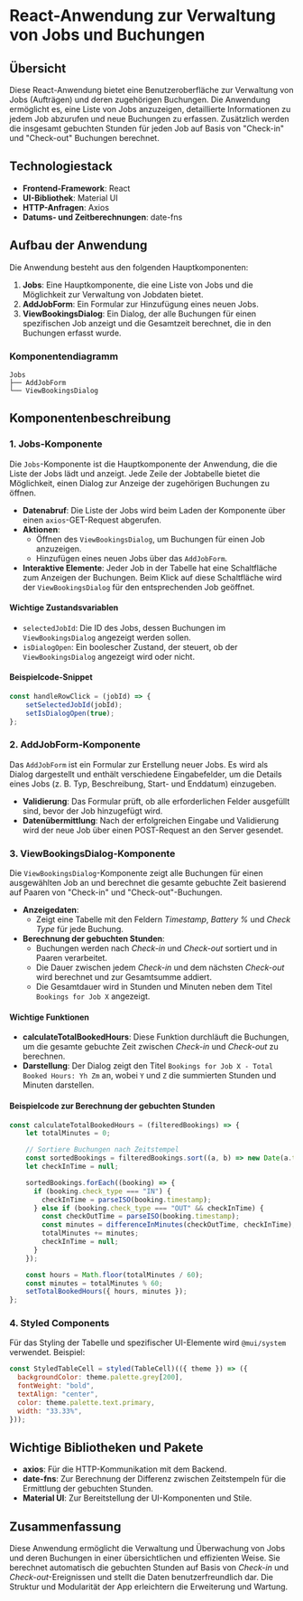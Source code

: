 # React-Anwendung zur Verwaltung von Jobs und Buchungen

## Übersicht

Diese React-Anwendung bietet eine Benutzeroberfläche zur Verwaltung von Jobs (Aufträgen) und deren zugehörigen Buchungen. Die Anwendung ermöglicht es, eine Liste von Jobs anzuzeigen, detaillierte Informationen zu jedem Job abzurufen und neue Buchungen zu erfassen. Zusätzlich werden die insgesamt gebuchten Stunden für jeden Job auf Basis von "Check-in" und "Check-out" Buchungen berechnet.

## Technologiestack

- **Frontend-Framework**: React
- **UI-Bibliothek**: Material UI
- **HTTP-Anfragen**: Axios
- **Datums- und Zeitberechnungen**: date-fns

## Aufbau der Anwendung

Die Anwendung besteht aus den folgenden Hauptkomponenten:

1. **Jobs**: Eine Hauptkomponente, die eine Liste von Jobs und die Möglichkeit zur Verwaltung von Jobdaten bietet.
2. **AddJobForm**: Ein Formular zur Hinzufügung eines neuen Jobs.
3. **ViewBookingsDialog**: Ein Dialog, der alle Buchungen für einen spezifischen Job anzeigt und die Gesamtzeit berechnet, die in den Buchungen erfasst wurde.

### Komponentendiagramm

```
Jobs
├── AddJobForm
└── ViewBookingsDialog
```

## Komponentenbeschreibung

### 1. Jobs-Komponente

Die `Jobs`-Komponente ist die Hauptkomponente der Anwendung, die die Liste der Jobs lädt und anzeigt. Jede Zeile der Jobtabelle bietet die Möglichkeit, einen Dialog zur Anzeige der zugehörigen Buchungen zu öffnen.

- **Datenabruf**: Die Liste der Jobs wird beim Laden der Komponente über einen `axios`-GET-Request abgerufen.
- **Aktionen**:
  - Öffnen des `ViewBookingsDialog`, um Buchungen für einen Job anzuzeigen.
  - Hinzufügen eines neuen Jobs über das `AddJobForm`.
- **Interaktive Elemente**: Jeder Job in der Tabelle hat eine Schaltfläche zum Anzeigen der Buchungen. Beim Klick auf diese Schaltfläche wird der `ViewBookingsDialog` für den entsprechenden Job geöffnet.

#### Wichtige Zustandsvariablen

- `selectedJobId`: Die ID des Jobs, dessen Buchungen im `ViewBookingsDialog` angezeigt werden sollen.
- `isDialogOpen`: Ein boolescher Zustand, der steuert, ob der `ViewBookingsDialog` angezeigt wird oder nicht.

#### Beispielcode-Snippet

```javascript
const handleRowClick = (jobId) => {
    setSelectedJobId(jobId);
    setIsDialogOpen(true);
};
```

### 2. AddJobForm-Komponente

Das `AddJobForm` ist ein Formular zur Erstellung neuer Jobs. Es wird als Dialog dargestellt und enthält verschiedene Eingabefelder, um die Details eines Jobs (z. B. Typ, Beschreibung, Start- und Enddatum) einzugeben.

- **Validierung**: Das Formular prüft, ob alle erforderlichen Felder ausgefüllt sind, bevor der Job hinzugefügt wird.
- **Datenübermittlung**: Nach der erfolgreichen Eingabe und Validierung wird der neue Job über einen POST-Request an den Server gesendet.

### 3. ViewBookingsDialog-Komponente

Die `ViewBookingsDialog`-Komponente zeigt alle Buchungen für einen ausgewählten Job an und berechnet die gesamte gebuchte Zeit basierend auf Paaren von "Check-in" und "Check-out"-Buchungen.

- **Anzeigedaten**:
  - Zeigt eine Tabelle mit den Feldern *Timestamp*, *Battery %* und *Check Type* für jede Buchung.
- **Berechnung der gebuchten Stunden**:
  - Buchungen werden nach *Check-in* und *Check-out* sortiert und in Paaren verarbeitet.
  - Die Dauer zwischen jedem *Check-in* und dem nächsten *Check-out* wird berechnet und zur Gesamtsumme addiert.
  - Die Gesamtdauer wird in Stunden und Minuten neben dem Titel `Bookings for Job X` angezeigt.

#### Wichtige Funktionen

- **calculateTotalBookedHours**: Diese Funktion durchläuft die Buchungen, um die gesamte gebuchte Zeit zwischen *Check-in* und *Check-out* zu berechnen.
- **Darstellung**: Der Dialog zeigt den Titel `Bookings for Job X - Total Booked Hours: Yh Zm` an, wobei `Y` und `Z` die summierten Stunden und Minuten darstellen.

#### Beispielcode zur Berechnung der gebuchten Stunden

```javascript
const calculateTotalBookedHours = (filteredBookings) => {
    let totalMinutes = 0;

    // Sortiere Buchungen nach Zeitstempel
    const sortedBookings = filteredBookings.sort((a, b) => new Date(a.timestamp) - new Date(b.timestamp));
    let checkInTime = null;

    sortedBookings.forEach((booking) => {
      if (booking.check_type === "IN") {
        checkInTime = parseISO(booking.timestamp);
      } else if (booking.check_type === "OUT" && checkInTime) {
        const checkOutTime = parseISO(booking.timestamp);
        const minutes = differenceInMinutes(checkOutTime, checkInTime);
        totalMinutes += minutes;
        checkInTime = null;
      }
    });

    const hours = Math.floor(totalMinutes / 60);
    const minutes = totalMinutes % 60;
    setTotalBookedHours({ hours, minutes });
};
```

### 4. Styled Components

Für das Styling der Tabelle und spezifischer UI-Elemente wird `@mui/system` verwendet. Beispiel:

```javascript
const StyledTableCell = styled(TableCell)(({ theme }) => ({
  backgroundColor: theme.palette.grey[200],
  fontWeight: "bold",
  textAlign: "center",
  color: theme.palette.text.primary,
  width: "33.33%",
}));
```

## Wichtige Bibliotheken und Pakete

- **axios**: Für die HTTP-Kommunikation mit dem Backend.
- **date-fns**: Zur Berechnung der Differenz zwischen Zeitstempeln für die Ermittlung der gebuchten Stunden.
- **Material UI**: Zur Bereitstellung der UI-Komponenten und Stile.

## Zusammenfassung

Diese Anwendung ermöglicht die Verwaltung und Überwachung von Jobs und deren Buchungen in einer übersichtlichen und effizienten Weise. Sie berechnet automatisch die gebuchten Stunden auf Basis von *Check-in* und *Check-out*-Ereignissen und stellt die Daten benutzerfreundlich dar. Die Struktur und Modularität der App erleichtern die Erweiterung und Wartung. 

